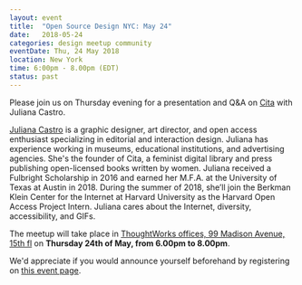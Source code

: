```yaml
---
layout: event
title:  "Open Source Design NYC: May 24"
date:   2018-05-24
categories: design meetup community
eventDate: Thu, 24 May 2018
location: New York
time: 6:00pm - 8.00pm (EDT)
status: past
---
```


Please join us on Thursday evening for a presentation and Q&A on [Cita](http://citapress.org) with Juliana Castro.

[Juliana Castro](http://julianacastro.co/) is a graphic designer, art director, and open access enthusiast specializing in editorial and interaction design. Juliana has experience working in museums, educational institutions, and advertising agencies. She's the founder of Cita, a feminist digital library and press publishing open-licensed books written by women. Juliana received a Fulbright Scholarship in 2016 and earned her M.F.A. at the University of Texas at Austin in 2018. During the summer of 2018, she’ll join the Berkman Klein Center for the Internet at Harvard University as the Harvard Open Access Project Intern. Juliana cares about the Internet, diversity, accessibility, and GIFs.

The meetup will take place in [ThoughtWorks offices, 99 Madison Avenue, 15th fl](https://www.google.com/maps/place/ThoughtWorks,+Inc./@40.7446828,-73.9870632,17z/data=!4m5!3m4!1s0x89c259a7c4fab243:0x7a7b1b141a048edf!8m2!3d40.7446828!4d-73.9848745) on **Thursday 24th of May, from 6.00pm to 8.00pm**.

We'd appreciate if you would announce yourself beforehand by registering on [this event page](https://www.eventbrite.com/e/open-source-design-meetup-tickets-46161272609).
